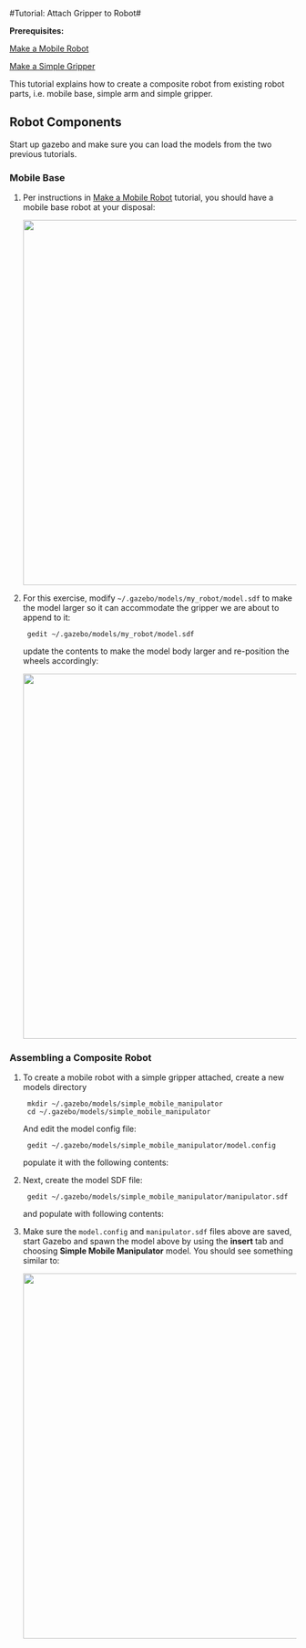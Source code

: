 #Tutorial: Attach Gripper to Robot#

**Prerequisites:**

  [Make a Mobile Robot](http://gazebosim.org/tutorials/?tut=build_robot)

  [Make a Simple Gripper](http://gazebosim.org/tutorials/?tut=simple_gripper)

This tutorial explains how to create a composite robot from existing robot parts, i.e. mobile base, simple arm and simple gripper.

## Robot Components

Start up gazebo and make sure you can load the models from the two previous tutorials.

### Mobile Base

1. Per instructions in [Make a Mobile Robot](http://gazebosim.org/tutorials/?tut=build_robot) tutorial, you should have a mobile base robot at your disposal:

    <img src="http://gazebosim.org/w/images/0/0e/Mobile_base.png" width="640px"/>

1. For this exercise, modify `~/.gazebo/models/my_robot/model.sdf` to make the model larger so it can accommodate the gripper we are about to append to it:

        gedit ~/.gazebo/models/my_robot/model.sdf

    update the contents to make the model body larger and re-position the wheels accordingly:

    <include src='http://bitbucket.org/osrf/gazebo_tutorials/raw/default/attach_gripper/files/model.sdf' />

    <img src="http://gazebosim.org/w/images/0/00/Mobile_base_large.png" width="640px"/>

### Assembling a Composite Robot

1. To create a mobile robot with a simple gripper attached, create a new models directory

        mkdir ~/.gazebo/models/simple_mobile_manipulator
        cd ~/.gazebo/models/simple_mobile_manipulator

    And edit the model config file:

        gedit ~/.gazebo/models/simple_mobile_manipulator/model.config

    populate it with the following contents:

    <include src='http://bitbucket.org/osrf/gazebo_tutorials/raw/default/attach_gripper/files/model.config' />

1. Next, create the model SDF file:

        gedit ~/.gazebo/models/simple_mobile_manipulator/manipulator.sdf

    and populate with following contents:

    <include src='http://bitbucket.org/osrf/gazebo_tutorials/raw/default/attach_gripper/files/manipulator.sdf' />

1. Make sure the `model.config` and `manipulator.sdf` files above are saved, start Gazebo and spawn the model above by using the **insert** tab and choosing **Simple Mobile Manipulator** model.  You should see something similar to:

    <img src="http://gazebosim.org/w/images/a/ab/Simple_mobile_manipulator.png" width="640px"/>
